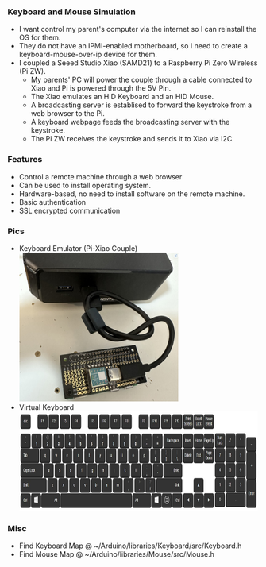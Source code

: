 ### Keyboard and Mouse Simulation
* I want control my parent's computer via the internet so I can reinstall the OS for them. 
* They do not have an IPMI-enabled motherboard, so I need to create a keyboard-mouse-over-ip device for them.
* I coupled a Seeed Studio Xiao (SAMD21) to a Raspberry Pi Zero Wireless (Pi ZW). 
  * My parents' PC will power the couple through a cable connected to Xiao and Pi is powered through the 5V Pin.
  * The Xiao emulates an HID Keyboard and an HID Mouse. 
  * A broadcasting server is establised to forward the keystroke from a web browser to the Pi. 
  * A keyboard webpage feeds the broadcasting server with the keystroke.
  * The Pi ZW receives the keystroke and sends it to Xiao via I2C.
### Features
* Control a remote machine through a web browser 
* Can be used to install operating system.
* Hardware-based, no need to install software on the remote machine.
* Basic authentication
* SSL encrypted communication
### Pics
* Keyboard Emulator (Pi-Xiao Couple)</br>
<img src="misc/pi_xiao.jpg" style="height:300px; width:320px"></img></br>
* Virtual Keyboard</br>
<img src="misc/keyboard.jpg" style="height:200px; width:800px"></img></br> 
### Misc
* Find Keyboard Map @ ~/Arduino/libraries/Keyboard/src/Keyboard.h 
* Find Mouse    Map @ ~/Arduino/libraries/Mouse/src/Mouse.h 